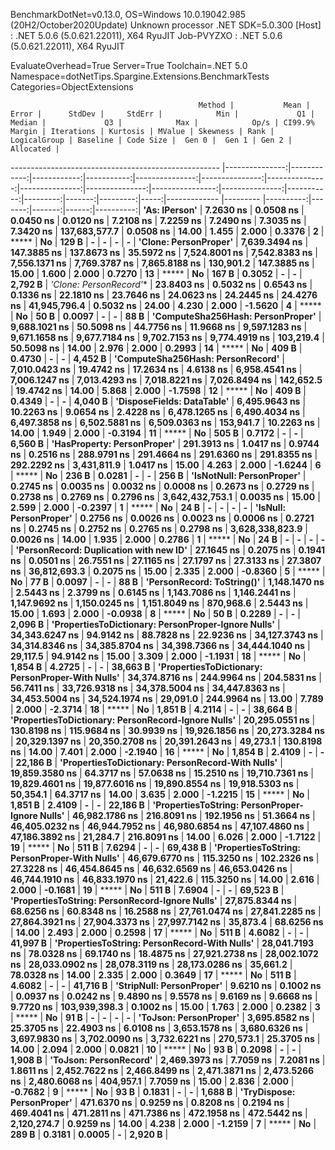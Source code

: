 
BenchmarkDotNet=v0.13.0, OS=Windows 10.0.19042.985 (20H2/October2020Update)
Unknown processor
.NET SDK=5.0.300
  [Host]     : .NET 5.0.6 (5.0.621.22011), X64 RyuJIT
  Job-PVYZXO : .NET 5.0.6 (5.0.621.22011), X64 RyuJIT

EvaluateOverhead=True  Server=True  Toolchain=.NET 5.0  
Namespace=dotNetTips.Spargine.Extensions.BenchmarkTests  Categories=ObjectExtensions  

                                              Method |           Mean |       Error |      StdDev |     StdErr |            Min |             Q1 |         Median |             Q3 |            Max |            Op/s | CI99.9% Margin | Iterations | Kurtosis | MValue | Skewness | Rank | LogicalGroup | Baseline | Code Size |  Gen 0 |  Gen 1 | Gen 2 | Allocated |
---------------------------------------------------- |---------------:|------------:|------------:|-----------:|---------------:|---------------:|---------------:|---------------:|---------------:|----------------:|---------------:|-----------:|---------:|-------:|---------:|-----:|------------- |--------- |----------:|-------:|-------:|------:|----------:|
                                       **'As: IPerson'** |      **7.2630 ns** |   **0.0508 ns** |   **0.0450 ns** |  **0.0120 ns** |      **7.2108 ns** |      **7.2259 ns** |      **7.2490 ns** |      **7.3035 ns** |      **7.3420 ns** |   **137,683,577.7** |      **0.0508 ns** |      **14.00** |    **1.455** |  **2.000** |   **0.3376** |    **2** |            ***** |       **No** |     **129 B** |      **-** |      **-** |     **-** |         **-** |
                               **'Clone: PersonProper'** |  **7,639.3494 ns** | **147.3885 ns** | **137.8673 ns** | **35.5972 ns** |  **7,524.8001 ns** |  **7,542.8383 ns** |  **7,556.1371 ns** |  **7,769.3787 ns** |  **7,865.8188 ns** |       **130,901.2** |    **147.3885 ns** |      **15.00** |    **1.600** |  **2.000** |   **0.7270** |   **13** |            ***** |       **No** |     **167 B** | **0.3052** |      **-** |     **-** |   **2,792 B** |
                              **'Clone: PersonRecord*'** |     **23.8403 ns** |   **0.5032 ns** |   **0.6543 ns** |  **0.1336 ns** |     **22.1810 ns** |     **23.7646 ns** |     **24.0623 ns** |     **24.2445 ns** |     **24.4276 ns** |    **41,945,796.4** |      **0.5032 ns** |      **24.00** |    **4.230** |  **2.000** |  **-1.5620** |    **4** |            ***** |       **No** |      **50 B** | **0.0097** |      **-** |     **-** |      **88 B** |
                   **'ComputeSha256Hash: PersonProper'** |  **9,688.1021 ns** |  **50.5098 ns** |  **44.7756 ns** | **11.9668 ns** |  **9,597.1283 ns** |  **9,671.1658 ns** |  **9,677.7184 ns** |  **9,702.7153 ns** |  **9,774.4919 ns** |       **103,219.4** |     **50.5098 ns** |      **14.00** |    **2.976** |  **2.000** |   **0.2993** |   **14** |            ***** |       **No** |     **409 B** | **0.4730** |      **-** |     **-** |   **4,452 B** |
                   **'ComputeSha256Hash: PersonRecord'** |  **7,010.0423 ns** |  **19.4742 ns** |  **17.2634 ns** |  **4.6138 ns** |  **6,958.4541 ns** |  **7,006.1247 ns** |  **7,013.4293 ns** |  **7,018.8221 ns** |  **7,026.8494 ns** |       **142,652.5** |     **19.4742 ns** |      **14.00** |    **5.868** |  **2.000** |  **-1.7598** |   **12** |            ***** |       **No** |     **409 B** | **0.4349** |      **-** |     **-** |   **4,040 B** |
                          **'DisposeFields: DataTable'** |  **6,495.9643 ns** |  **10.2263 ns** |   **9.0654 ns** |  **2.4228 ns** |  **6,478.1265 ns** |  **6,490.4034 ns** |  **6,497.3858 ns** |  **6,502.5881 ns** |  **6,509.0363 ns** |       **153,941.7** |     **10.2263 ns** |      **14.00** |    **1.949** |  **2.000** |  **-0.3194** |   **11** |            ***** |       **No** |     **505 B** | **0.7172** |      **-** |     **-** |   **6,560 B** |
                         **'HasProperty: PersonProper'** |    **291.3913 ns** |   **1.0417 ns** |   **0.9744 ns** |  **0.2516 ns** |    **288.9791 ns** |    **291.4664 ns** |    **291.6360 ns** |    **291.8355 ns** |    **292.2292 ns** |     **3,431,811.9** |      **1.0417 ns** |      **15.00** |    **4.263** |  **2.000** |  **-1.6244** |    **6** |            ***** |       **No** |     **236 B** | **0.0281** |      **-** |     **-** |     **256 B** |
                           **'IsNotNull: PersonProper'** |      **0.2745 ns** |   **0.0035 ns** |   **0.0032 ns** |  **0.0008 ns** |      **0.2673 ns** |      **0.2729 ns** |      **0.2738 ns** |      **0.2769 ns** |      **0.2796 ns** | **3,642,432,753.1** |      **0.0035 ns** |      **15.00** |    **2.599** |  **2.000** |  **-0.2397** |    **1** |            ***** |       **No** |      **24 B** |      **-** |      **-** |     **-** |         **-** |
                              **'IsNull: PersonProper'** |      **0.2756 ns** |   **0.0026 ns** |   **0.0023 ns** |  **0.0006 ns** |      **0.2721 ns** |      **0.2745 ns** |      **0.2752 ns** |      **0.2765 ns** |      **0.2798 ns** | **3,628,338,823.9** |      **0.0026 ns** |      **14.00** |    **1.935** |  **2.000** |   **0.2786** |    **1** |            ***** |       **No** |      **24 B** |      **-** |      **-** |     **-** |         **-** |
             **'PersonRecord: Duplication with new ID'** |     **27.1645 ns** |   **0.2075 ns** |   **0.1941 ns** |  **0.0501 ns** |     **26.7551 ns** |     **27.1165 ns** |     **27.1797 ns** |     **27.3133 ns** |     **27.3807 ns** |    **36,812,693.3** |      **0.2075 ns** |      **15.00** |    **2.335** |  **2.000** |  **-0.8360** |    **5** |            ***** |       **No** |      **77 B** | **0.0097** |      **-** |     **-** |      **88 B** |
                          **'PersonRecord: ToString()'** |  **1,148.1470 ns** |   **2.5443 ns** |   **2.3799 ns** |  **0.6145 ns** |  **1,143.7086 ns** |  **1,146.2441 ns** |  **1,147.9692 ns** |  **1,150.0245 ns** |  **1,151.8049 ns** |       **870,968.6** |      **2.5443 ns** |      **15.00** |    **1.693** |  **2.000** |  **-0.0938** |    **8** |            ***** |       **No** |      **50 B** | **0.2289** |      **-** |     **-** |   **2,096 B** |
 **'PropertiesToDictionary: PersonProper-Ignore Nulls'** | **34,343.6247 ns** |  **94.9142 ns** |  **88.7828 ns** | **22.9236 ns** | **34,127.3743 ns** | **34,314.8346 ns** | **34,385.8704 ns** | **34,398.7366 ns** | **34,444.1040 ns** |        **29,117.5** |     **94.9142 ns** |      **15.00** |    **3.309** |  **2.000** |  **-1.1931** |   **18** |            ***** |       **No** |   **1,854 B** | **4.2725** |      **-** |     **-** |  **38,663 B** |
   **'PropertiesToDictionary: PersonProper-With Nulls'** | **34,374.8716 ns** | **244.9964 ns** | **204.5831 ns** | **56.7411 ns** | **33,726.9318 ns** | **34,378.5004 ns** | **34,447.8363 ns** | **34,453.5004 ns** | **34,524.1974 ns** |        **29,091.0** |    **244.9964 ns** |      **13.00** |    **7.789** |  **2.000** |  **-2.3714** |   **18** |            ***** |       **No** |   **1,851 B** | **4.2114** |      **-** |     **-** |  **38,664 B** |
 **'PropertiesToDictionary: PersonRecord-Ignore Nulls'** | **20,295.0551 ns** | **130.8198 ns** | **115.9684 ns** | **30.9939 ns** | **19,926.1856 ns** | **20,273.3284 ns** | **20,329.1397 ns** | **20,350.2708 ns** | **20,391.2643 ns** |        **49,273.1** |    **130.8198 ns** |      **14.00** |    **7.401** |  **2.000** |  **-2.1940** |   **16** |            ***** |       **No** |   **1,854 B** | **2.4109** |      **-** |     **-** |  **22,186 B** |
   **'PropertiesToDictionary: PersonRecord-With Nulls'** | **19,859.3580 ns** |  **64.3717 ns** |  **57.0638 ns** | **15.2510 ns** | **19,710.7361 ns** | **19,829.4601 ns** | **19,877.6016 ns** | **19,890.8554 ns** | **19,918.5303 ns** |        **50,354.1** |     **64.3717 ns** |      **14.00** |    **3.635** |  **2.000** |  **-1.2215** |   **15** |            ***** |       **No** |   **1,851 B** | **2.4109** |      **-** |     **-** |  **22,186 B** |
     **'PropertiesToString: PersonProper-Ignore Nulls'** | **46,982.1786 ns** | **216.8091 ns** | **192.1956 ns** | **51.3664 ns** | **46,405.0232 ns** | **46,944.7952 ns** | **46,980.6854 ns** | **47,107.4860 ns** | **47,186.3892 ns** |        **21,284.7** |    **216.8091 ns** |      **14.00** |    **6.026** |  **2.000** |  **-1.7122** |   **19** |            ***** |       **No** |     **511 B** | **7.6294** |      **-** |     **-** |  **69,438 B** |
       **'PropertiesToString: PersonProper-With Nulls'** | **46,679.6770 ns** | **115.3250 ns** | **102.2326 ns** | **27.3228 ns** | **46,454.8645 ns** | **46,632.6569 ns** | **46,653.0426 ns** | **46,744.1910 ns** | **46,833.1970 ns** |        **21,422.6** |    **115.3250 ns** |      **14.00** |    **2.616** |  **2.000** |  **-0.1681** |   **19** |            ***** |       **No** |     **511 B** | **7.6904** |      **-** |     **-** |  **69,523 B** |
     **'PropertiesToString: PersonRecord-Ignore Nulls'** | **27,875.8344 ns** |  **68.6256 ns** |  **60.8348 ns** | **16.2588 ns** | **27,761.0474 ns** | **27,841.2285 ns** | **27,864.3921 ns** | **27,904.3373 ns** | **27,997.7142 ns** |        **35,873.4** |     **68.6256 ns** |      **14.00** |    **2.493** |  **2.000** |   **0.2598** |   **17** |            ***** |       **No** |     **511 B** | **4.6082** |      **-** |     **-** |  **41,997 B** |
       **'PropertiesToString: PersonRecord-With Nulls'** | **28,041.7193 ns** |  **78.0328 ns** |  **69.1740 ns** | **18.4875 ns** | **27,921.2738 ns** | **28,002.1072 ns** | **28,033.0902 ns** | **28,078.3119 ns** | **28,173.0286 ns** |        **35,661.2** |     **78.0328 ns** |      **14.00** |    **2.335** |  **2.000** |   **0.3649** |   **17** |            ***** |       **No** |     **511 B** | **4.6082** |      **-** |     **-** |  **41,716 B** |
                           **'StripNull: PersonProper'** |      **9.6210 ns** |   **0.1002 ns** |   **0.0937 ns** |  **0.0242 ns** |      **9.4890 ns** |      **9.5578 ns** |      **9.6169 ns** |      **9.6668 ns** |      **9.7720 ns** |   **103,939,398.3** |      **0.1002 ns** |      **15.00** |    **1.763** |  **2.000** |   **0.2382** |    **3** |            ***** |       **No** |      **91 B** |      **-** |      **-** |     **-** |         **-** |
                              **'ToJson: PersonProper'** |  **3,695.8582 ns** |  **25.3705 ns** |  **22.4903 ns** |  **6.0108 ns** |  **3,653.1578 ns** |  **3,680.6326 ns** |  **3,697.9830 ns** |  **3,702.0090 ns** |  **3,732.6221 ns** |       **270,573.1** |     **25.3705 ns** |      **14.00** |    **2.094** |  **2.000** |   **0.0821** |   **10** |            ***** |       **No** |      **93 B** | **0.2098** |      **-** |     **-** |   **1,908 B** |
                              **'ToJson: PersonRecord'** |  **2,469.3973 ns** |   **7.7059 ns** |   **7.2081 ns** |  **1.8611 ns** |  **2,452.7622 ns** |  **2,466.8499 ns** |  **2,471.3871 ns** |  **2,473.5266 ns** |  **2,480.6068 ns** |       **404,957.1** |      **7.7059 ns** |      **15.00** |    **2.836** |  **2.000** |  **-0.7682** |    **9** |            ***** |       **No** |      **93 B** | **0.1831** |      **-** |     **-** |   **1,688 B** |
                          **'TryDispose: PersonProper'** |    **471.6370 ns** |   **0.9259 ns** |   **0.8208 ns** |  **0.2194 ns** |    **469.4041 ns** |    **471.2811 ns** |    **471.7386 ns** |    **472.1958 ns** |    **472.5442 ns** |     **2,120,274.7** |      **0.9259 ns** |      **14.00** |    **4.238** |  **2.000** |  **-1.2159** |    **7** |            ***** |       **No** |     **289 B** | **0.3181** | **0.0005** |     **-** |   **2,920 B** |
